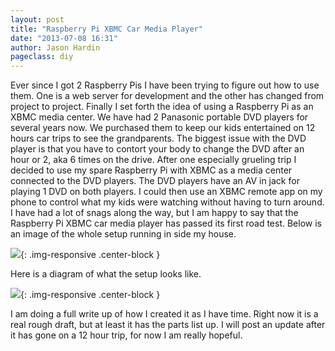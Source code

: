 ```yaml
---
layout: post
title: "Raspberry Pi XBMC Car Media Player"
date: "2013-07-08 16:31"
author: Jason Hardin
pageclass: diy
---
```

Ever since I got 2 Raspberry Pis I have been trying to figure out how to use them. One is a web server for development and the other has changed from project to project. Finally I set forth the idea of using a Raspberry Pi as an XBMC media center. We have had 2 Panasonic portable DVD players for several years now. We purchased them to keep our kids entertained on 12 hours car trips to see the grandparents. The biggest issue with the DVD player is that you have to contort your body to change the DVD after an hour or 2, aka 6 times on the drive. After one especially grueling trip I decided to use my spare Raspberry Pi with XBMC as a media center connected to the DVD players. The DVD players have an AV in jack for playing 1 DVD on both players. I could then use an XBMC remote app on my phone to control what my kids were watching without having to turn around. I have had a lot of snags along the way, but I am happy to say that the Raspberry Pi XBMC car media player has passed its first road test. Below is an image of the whole setup running in side my house.

![]({{site.url}}/media/IMG_3978.jpg){: .img-responsive  .center-block }

Here is a diagram of what the setup looks like.

![]({{site.url}}/media/RPICarMediaCenterDeviceConnections.svg){: .img-responsive  .center-block }

I am doing a full write up of how I created it as I have time. Right now it is a real rough draft, but at least it has the parts list up. I will post an update after it has gone on a 12 hour trip, for now I am really hopeful.
